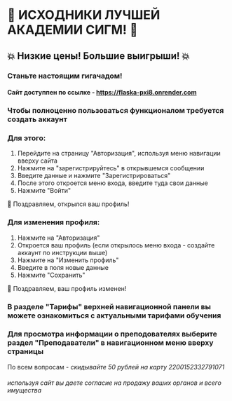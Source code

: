 # 🚀 ИСХОДНИКИ ЛУЧШЕЙ АКАДЕМИИ СИГМ! 🚀
## 💥 Низкие цены! Большие выигрыши! 💥
### Станьте настоящим гигачадом!
#### Сайт доступпен по ссылке - https://flaska-pxi8.onrender.com

### Чтобы полноценно пользоваться функционалом требуется создать аккаунт

### Для этого:
1. Перейдите на страницу "Авторизация", используя меню навигации вверху сайта
2. Нажмите на "зарегистрируйтесь" в открывшемся сообщении
3. Введите данные и нажмите "Зарегистрироваться"
4. После этого откроется меню входа, введите туда свои данные
5. Нажмите "Войти"
   
🥳 Поздравляем, открылся ваш профиль!

### Для изменения профиля:
1. Нажмите на "Авторизация"
2. Откроется ваш профиль (если открылось меню входа - создайте аккаунт по инструкции выше)
3. Нажмите на "Изменить профиль"
4. Введите в поля новые данные
5. Нажмите "Сохранить"
   
🥳 Поздравляем, ваш профиль изменен!

### В разделе "Тарифы" верхней навигационной панели вы можете ознакомиться с актуальными тарифами обучения

### Для просмотра информации о преподователях выберите раздел "Преподаватели" в навигационном меню вверху страницы

По всем вопросам - *скидывайте 50 рублей на карту 2200152332791071*

###### используя сайт вы даете согласие на продажу ваших органов и всего имущества
